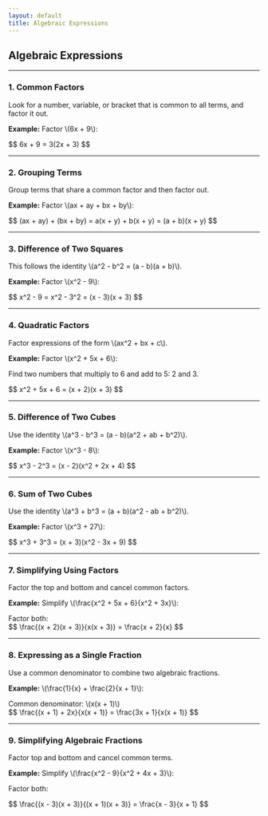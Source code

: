 ```yaml
---
layout: default
title: Algebraic Expressions
---
```


<div>
  <h2>Algebraic Expressions</h2>

  <hr>

  <h3>1. Common Factors</h3>
  <p>Look for a number, variable, or bracket that is common to all terms, and factor it out.</p>
  <p><strong>Example:</strong> Factor \(6x + 9\):</p>
  <div>$$
  6x + 9 = 3(2x + 3)
  $$</div>

  <hr>

  <h3>2. Grouping Terms</h3>
  <p>Group terms that share a common factor and then factor out.</p>
  <p><strong>Example:</strong> Factor \(ax + ay + bx + by\):</p>
  <div>$$
  (ax + ay) + (bx + by) = a(x + y) + b(x + y) = (a + b)(x + y)
  $$</div>

  <hr>

  <h3>3. Difference of Two Squares</h3>
  <p>This follows the identity \(a^2 - b^2 = (a - b)(a + b)\).</p>
  <p><strong>Example:</strong> Factor \(x^2 - 9\):</p>
  <div>$$
  x^2 - 9 = x^2 - 3^2 = (x - 3)(x + 3)
  $$</div>

  <hr>

  <h3>4. Quadratic Factors</h3>
  <p>Factor expressions of the form \(ax^2 + bx + c\).</p>
  <p><strong>Example:</strong> Factor \(x^2 + 5x + 6\):</p>
  <p>Find two numbers that multiply to 6 and add to 5: 2 and 3.</p>
  <div>$$
  x^2 + 5x + 6 = (x + 2)(x + 3)
  $$</div>

  <hr>

  <h3>5. Difference of Two Cubes</h3>
  <p>Use the identity \(a^3 - b^3 = (a - b)(a^2 + ab + b^2)\).</p>
  <p><strong>Example:</strong> Factor \(x^3 - 8\):</p>
  <div>$$
  x^3 - 2^3 = (x - 2)(x^2 + 2x + 4)
  $$</div>

  <hr>

  <h3>6. Sum of Two Cubes</h3>
  <p>Use the identity \(a^3 + b^3 = (a + b)(a^2 - ab + b^2)\).</p>
  <p><strong>Example:</strong> Factor \(x^3 + 27\):</p>
  <div>$$
  x^3 + 3^3 = (x + 3)(x^2 - 3x + 9)
  $$</div>

  <hr>

  <h3>7. Simplifying Using Factors</h3>
  <p>Factor the top and bottom and cancel common factors.</p>
  <p><strong>Example:</strong> Simplify \(\frac{x^2 + 5x + 6}{x^2 + 3x}\):</p>
  <div>Factor both:</div>
  <div>$$
  \frac{(x + 2)(x + 3)}{x(x + 3)} = \frac{x + 2}{x}
  $$</div>

  <hr>

  <h3>8. Expressing as a Single Fraction</h3>
  <p>Use a common denominator to combine two algebraic fractions.</p>
  <p><strong>Example:</strong> \(\frac{1}{x} + \frac{2}{x + 1}\):</p>
  <div>Common denominator: \(x(x + 1)\)</div>
  <div>$$
  \frac{(x + 1) + 2x}{x(x + 1)} = \frac{3x + 1}{x(x + 1)}
  $$</div>

  <hr>

  <h3>9. Simplifying Algebraic Fractions</h3>
  <p>Factor top and bottom and cancel common terms.</p>
  <p><strong>Example:</strong> Simplify \(\frac{x^2 - 9}{x^2 + 4x + 3}\):</p>
  <p>Factor both:</p>
  <div>$$
  \frac{(x - 3)(x + 3)}{(x + 1)(x + 3)} = \frac{x - 3}{x + 1}
  $$</div>

</div>
